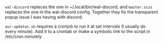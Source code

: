 `wal-discord` replaces the one in ~/.local/bin/wal-discord, and `master.scss` replaces the one in the wal-discord config. Together they fix the transparent popup issue I was having with discord.

`aur-updates.sh` requires a cronjob to run it at set intervals (I usually do every minute).
Add it to a crontab or make a symbolic link to the script in /etc/cron.minutely
